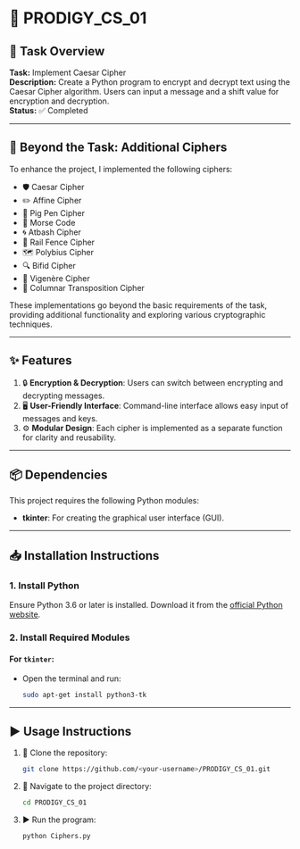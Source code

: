 # 🚀 PRODIGY_CS_01

## 📝 Task Overview

**Task:** Implement Caesar Cipher  
**Description:** Create a Python program to encrypt and decrypt text using the Caesar Cipher algorithm. Users can input a message and a shift value for encryption and decryption.  
**Status:** ✅ Completed

---

## 🌟 Beyond the Task: Additional Ciphers

To enhance the project, I implemented the following ciphers:  
- 🛡️ Caesar Cipher  
- ✏️ Affine Cipher  
- 🔐 Pig Pen Cipher  
- 📡 Morse Code  
- 🌀 Atbash Cipher  
- 📏 Rail Fence Cipher  
- 🗺️ Polybius Cipher  
- 🔍 Bifid Cipher  
- 🔑 Vigenère Cipher  
- 🧩 Columnar Transposition Cipher  

These implementations go beyond the basic requirements of the task, providing additional functionality and exploring various cryptographic techniques.

---

## ✨ Features

1. 🔒 **Encryption & Decryption**: Users can switch between encrypting and decrypting messages.  
2. 🖥️ **User-Friendly Interface**: Command-line interface allows easy input of messages and keys.  
3. ⚙️ **Modular Design**: Each cipher is implemented as a separate function for clarity and reusability.  

---

## 📦 Dependencies

This project requires the following Python modules:
- **tkinter**: For creating the graphical user interface (GUI).

---

## 📥 Installation Instructions

### 1. Install Python
Ensure Python 3.6 or later is installed. Download it from the [official Python website](https://www.python.org/downloads/).

### 2. Install Required Modules

#### For `tkinter`:
- Open the terminal and run:
  ```bash
  sudo apt-get install python3-tk

---

## ▶️ Usage Instructions
1. 📂 Clone the repository:
   ```bash
   git clone https://github.com/<your-username>/PRODIGY_CS_01.git

2. 📂 Navigate to the project directory:
   ```bash
   cd PRODIGY_CS_01

3. ▶️ Run the program:
    ```bash
    python Ciphers.py

